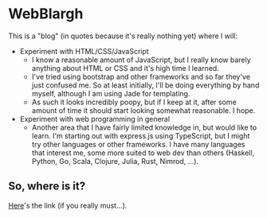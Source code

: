 # WebBlargh

This is a "blog" (in quotes because it's really nothing yet) where I will:

* Experiment with HTML/CSS/JavaScript
    - I know a reasonable amount of JavaScript, but I really know barely anything about HTML or CSS and it's high time I learned. 
    - I've tried using bootstrap and other frameworks and so far they've just confused me. So at least initially, I'll be doing everything by hand myself, although I am using Jade for templating.
    - As such it looks incredibly poopy, but if I keep at it, after some amount of time it should start looking somewhat reasonable. I hope.
* Experiment with web programming in general
    - Another area that I have fairly limited knowledge in, but would like to learn. I'm starting out with express.js using TypeScript, but I might try other languages or other frameworks. I have many languages that interest me, some more suited to web dev than others (Haskell, Python, Go, Scala, Clojure, Julia, Rust, Nimrod, ...).

## So, where is it?

[Here](http://ec2-54-87-18-255.compute-1.amazonaws.com:3000/)'s the link (if you really must...).
